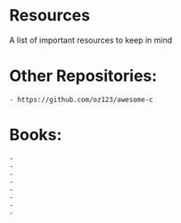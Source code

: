 # Resources
A list of important resources to keep in mind


# Other Repositories:
    - https://github.com/oz123/awesome-c


# Books:
    -
    -
    -
    -
    -
    -
    -
    -

